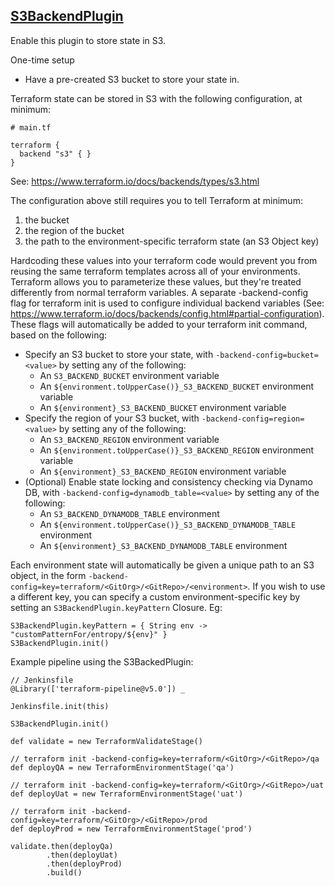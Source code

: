 ## [S3BackendPlugin](../src/S3BackendPlugin.groovy)

Enable this plugin to store state in S3.

One-time setup

* Have a pre-created S3 bucket to store your state in.

Terraform state can be stored in S3 with the following configuration, at minimum:

```
# main.tf

terraform {
  backend "s3" { }
}
```

See: https://www.terraform.io/docs/backends/types/s3.html

The configuration above still requires you to tell Terraform at minimum:
1. the bucket
2. the region of the bucket
3. the path to the environment-specific terraform state (an S3 Object key)

Hardcoding these values into your terraform code would prevent you from reusing the same terraform templates across all of your environments.  Terraform allows you to parameterize these values, but they're treated differently from normal terraform variables.  A separate -backend-config flag for terraform init is used to configure individual backend variables (See: https://www.terraform.io/docs/backends/config.html#partial-configuration).  These flags will automatically be added to your terraform init command, based on the following:

* Specify an S3 bucket to store your state, with `-backend-config=bucket=<value>` by setting any of the following:
    * An `S3_BACKEND_BUCKET` environment variable
    * An `${environment.toUpperCase()}_S3_BACKEND_BUCKET` environment variable
    * An `${environment}_S3_BACKEND_BUCKET` environment variable
* Specify the region of your S3 bucket, with `-backend-config=region=<value>` by setting any of the following:
    * An `S3_BACKEND_REGION` environment variable
    * An `${environment.toUpperCase()}_S3_BACKEND_REGION` environment variable
    * An `${environment}_S3_BACKEND_REGION` environment variable
* (Optional) Enable state locking and consistency checking via Dynamo DB, with `-backend-config=dynamodb_table=<value>` by setting any of the following:
    * An `S3_BACKEND_DYNAMODB_TABLE` environment
    * An `${environment.toUpperCase()}_S3_BACKEND_DYNAMODB_TABLE` environment
    * An `${environment}_S3_BACKEND_DYNAMODB_TABLE` environment

Each environment state will automatically be given a unique path to an S3 object, in the form `-backend-config=key=terraform/<GitOrg>/<GitRepo>/<environment>`.  If you wish to use a different key, you can specify a custom environment-specific key by setting an `S3BackendPlugin.keyPattern` Closure. Eg:

```
S3BackendPlugin.keyPattern = { String env -> "customPatternFor/entropy/${env}" }
S3BackendPlugin.init()
```

Example pipeline using the S3BackedPlugin:

```
// Jenkinsfile
@Library(['terraform-pipeline@v5.0']) _

Jenkinsfile.init(this)

S3BackendPlugin.init()

def validate = new TerraformValidateStage()

// terraform init -backend-config=key=terraform/<GitOrg>/<GitRepo>/qa
def deployQA = new TerraformEnvironmentStage('qa')

// terraform init -backend-config=key=terraform/<GitOrg>/<GitRepo>/uat
def deployUat = new TerraformEnvironmentStage('uat')

// terraform init -backend-config=key=terraform/<GitOrg>/<GitRepo>/prod
def deployProd = new TerraformEnvironmentStage('prod')

validate.then(deployQa)
        .then(deployUat)
        .then(deployProd)
        .build()
```

